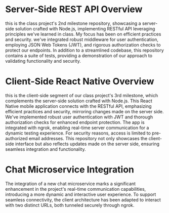 #  Server-Side REST API Overview
this is the class project's 2nd milestone repository, showcasing a server-side solution crafted with Node.js, implementing RESTful API leveraging principles we've learned in class. My focus has been on efficient practices and security. we've integrated robust middleware for user authentication, employing JSON Web Tokens (JWT), and rigorous authorization checks to protect our endpoints.
In addition to a streamlined codebase, this repository contains a suite of tests, providing a demonstration of our approach to validating functionality and security. 

#  Client-Side React Native Overview

this is the client-side segment of our class project's 3rd milestone, which complements the server-side solution crafted with Node.js. This React Native mobile application connects with the RESTful API, emphasizing efficient practices and security, mirroring changes made on the server side. We've implemented robust user authentication with JWT and thorough authorization checks for enhanced endpoint protection. The app is integrated with ngrok, enabling real-time server communication for a dynamic testing experience. For security reasons, access is limited to pre-authorized email addresses. This repository not only showcases the client-side interface but also reflects updates made on the server side, ensuring seamless integration and functionality.

#  Chat Microservice Integration

The integration of a new chat microservice marks a significant enhancement in the project's real-time communication capabilities, introducing a more dynamic and interactive user experience. To support seamless connectivity, the client architecture has been adapted to interact with two distinct URLs, both tunneled securely through ngrok. 

